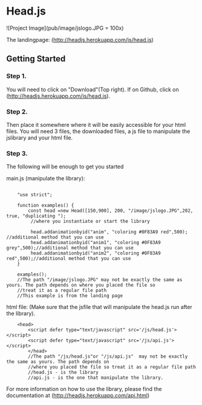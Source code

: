 # Head.js

![Project Image](pub/image/jslogo.JPG = 100x)

The landingpage: (http://headjs.herokuapp.com/js/head.js) 

## Getting Started 

### Step 1.

You will need to click on "Download"(Top right). If on Github, click on (http://headjs.herokuapp.com/js/head.js).

### Step 2.

Then place it somewhere where it will be easily accessible for your html files. You will need 3 files, the downloaded files, a js file to manipulate the jslibrary and your html file.

### Step 3.

The following will be enough to get you started

main.js (manipulate the library):

```

	"use strict"; 

	function examples() {
		const head =new Head([150,900], 200, "/image/jslogo.JPG",202, true, "duplicating ");
		 //where you instantiate or start the library
			
		 head.addanimationbyid("anim", "coloring #0F83A9 red",500); //additional method that you can use
		 head.addanimationbyid("anim1", "coloring #0F83A9 grey",500);//additional method that you can use
		 head.addanimationbyid("anim2", "coloring #0F83A9 red",500);//additional method that you can use
	}

	examples();
	//The path "/image/jslogo.JPG" may not be exactly the same as yours. The path depends on where you placed the file so 
	//treat it as a regular file path
	//This example is from the landing page
```
html file: (Make sure that the jsfile that will manipulate the head.js run after the library). 
```
	<head>
		<script defer type="text/javascript" src='/js/head.js'></script>
		<script defer type="text/javascript" src='/js/api.js'></script>
		</head>
		//The path "/js/head.js"or "/js/api.js"  may not be exactly the same as yours. The path depends on 
		//where you placed the file so treat it as a regular file path
		//head.js - is the library
		//api.js - is the one that manipulate the library. 
```
For more information on how to use the library, please find the documentation at (http://headjs.herokuapp.com/api.html)